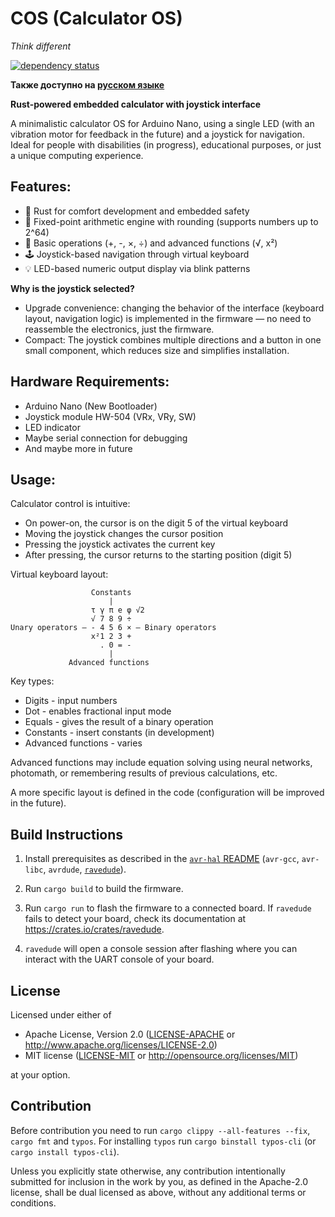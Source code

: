 COS (Calculator OS)
=====

_Think different_

[![dependency status](https://deps.rs/repo/github/suprohub/cos/status.svg)](https://deps.rs/repo/github/suprohub/cos)

**Также доступно на [русском языке](README_RU.md)**

**Rust-powered embedded calculator with joystick interface**

A minimalistic calculator OS for Arduino Nano, using a single LED (with an vibration motor for feedback in the future) and a joystick for navigation. Ideal for people with disabilities (in progress), educational purposes, or just a unique computing experience.

## Features:
- 🦀 Rust for comfort development and embedded safety
- 🔢 Fixed-point arithmetic engine with rounding (supports numbers up to 2^64)
- 🧮 Basic operations (+, -, ×, ÷) and advanced functions (√, x²)
- 🕹️ Joystick-based navigation through virtual keyboard
- 💡 LED-based numeric output display via blink patterns

**Why is the joystick selected?**
- Upgrade convenience: changing the behavior of the interface (keyboard layout, navigation logic) is implemented in the firmware — no need to reassemble the electronics, just the firmware.
- Compact: The joystick combines multiple directions and a button in one small component, which reduces size and simplifies installation.

## Hardware Requirements:
- Arduino Nano (New Bootloader)
- Joystick module HW-504 (VRx, VRy, SW)
- LED indicator
- Maybe serial connection for debugging
- And maybe more in future

## Usage:
Calculator control is intuitive:
- On power-on, the cursor is on the digit 5 of the virtual keyboard
- Moving the joystick changes the cursor position
- Pressing the joystick activates the current key
- After pressing, the cursor returns to the starting position (digit 5)

Virtual keyboard layout:
```
                  Constants
                      |
                  τ γ π e φ √2
                  √ 7 8 9 ÷
Unary operators — - 4 5 6 × — Binary operators
                  x²1 2 3 +
                    . 0 = -
                      |
             Advanced functions
```

Key types:
- Digits - input numbers
- Dot - enables fractional input mode
- Equals - gives the result of a binary operation
- Constants - insert constants (in development)
- Advanced functions - varies

Advanced functions may include equation solving using neural networks, photomath, or remembering results of previous calculations, etc.

A more specific layout is defined in the code (configuration will be improved in the future).


## Build Instructions
1. Install prerequisites as described in the [`avr-hal` README] (`avr-gcc`, `avr-libc`, `avrdude`, [`ravedude`]).

2. Run `cargo build` to build the firmware.

3. Run `cargo run` to flash the firmware to a connected board.  If `ravedude`
   fails to detect your board, check its documentation at
   <https://crates.io/crates/ravedude>.

4. `ravedude` will open a console session after flashing where you can interact
   with the UART console of your board.

[`avr-hal` README]: https://github.com/Rahix/avr-hal#readme
[`ravedude`]: https://crates.io/crates/ravedude

## License
Licensed under either of

 - Apache License, Version 2.0
   ([LICENSE-APACHE](LICENSE-APACHE) or <http://www.apache.org/licenses/LICENSE-2.0>)
 - MIT license
   ([LICENSE-MIT](LICENSE-MIT) or <http://opensource.org/licenses/MIT>)

at your option.

## Contribution
Before contribution you need to run `cargo clippy --all-features --fix`, `cargo fmt` and `typos`.
For installing `typos` run `cargo binstall typos-cli` (or `cargo install typos-cli`).

Unless you explicitly state otherwise, any contribution intentionally submitted
for inclusion in the work by you, as defined in the Apache-2.0 license, shall
be dual licensed as above, without any additional terms or conditions.
